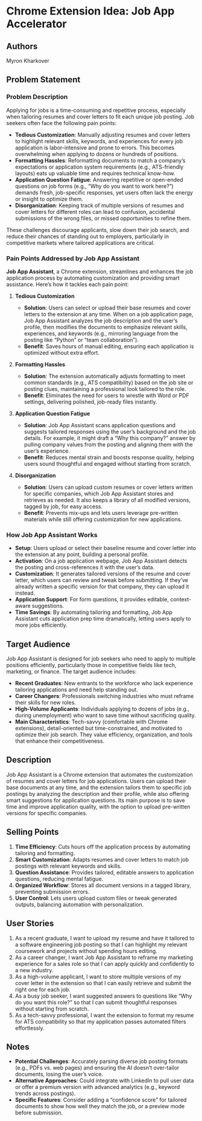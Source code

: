 # Chrome Extension Idea: Job App Accelerator

## Authors

Myron Kharkover

## Problem Statement

### Problem Description
Applying for jobs is a time-consuming and repetitive process, especially when tailoring resumes and cover letters to fit each unique job posting. Job seekers often face the following pain points:
- **Tedious Customization**: Manually adjusting resumes and cover letters to highlight relevant skills, keywords, and experiences for every job application is labor-intensive and prone to errors. This becomes overwhelming when applying to dozens or hundreds of positions.
- **Formatting Hassles**: Reformatting documents to match a company’s expectations or application system requirements (e.g., ATS-friendly layouts) eats up valuable time and requires technical know-how.
- **Application Question Fatigue**: Answering repetitive or open-ended questions on job forms (e.g., “Why do you want to work here?”) demands fresh, job-specific responses, yet users often lack the energy or insight to optimize them.
- **Disorganization**: Keeping track of multiple versions of resumes and cover letters for different roles can lead to confusion, accidental submissions of the wrong files, or missed opportunities to refine them.

These challenges discourage applicants, slow down their job search, and reduce their chances of standing out to employers, particularly in competitive markets where tailored applications are critical.

### Pain Points Addressed by Job App Assistant
**Job App Assistant**, a Chrome extension, streamlines and enhances the job application process by automating customization and providing smart assistance. Here’s how it tackles each pain point:

1. **Tedious Customization**
   - **Solution**: Users can select or upload their base resumes and cover letters to the extension at any time. When on a job application page, Job App Assistant analyzes the job description and the user’s profile, then modifies the documents to emphasize relevant skills, experiences, and keywords (e.g., mirroring language from the posting like “Python” or “team collaboration”).
   - **Benefit**: Saves hours of manual editing, ensuring each application is optimized without extra effort.

2. **Formatting Hassles**
   - **Solution**: The extension automatically adjusts formatting to meet common standards (e.g., ATS compatibility) based on the job site or posting clues, maintaining a professional look tailored to the role.
   - **Benefit**: Eliminates the need for users to wrestle with Word or PDF settings, delivering polished, job-ready files instantly.

3. **Application Question Fatigue**
   - **Solution**: Job App Assistant scans application questions and suggests tailored responses using the user’s background and the job details. For example, it might draft a “Why this company?” answer by pulling company values from the posting and aligning them with the user’s experience.
   - **Benefit**: Reduces mental strain and boosts response quality, helping users sound thoughtful and engaged without starting from scratch.

4. **Disorganization**
   - **Solution**: Users can upload custom resumes or cover letters written for specific companies, which Job App Assistant stores and retrieves as needed. It also keeps a library of all modified versions, tagged by job, for easy access.
   - **Benefit**: Prevents mix-ups and lets users leverage pre-written materials while still offering customization for new applications.

### How Job App Assistant Works
- **Setup**: Users upload or select their baseline resume and cover letter into the extension at any point, building a personal profile.
- **Activation**: On a job application webpage, Job App Assistant detects the posting and cross-references it with the user’s data.
- **Customization**: It generates tailored versions of the resume and cover letter, which users can review and tweak before submitting. If they’ve already written a specific version for that company, they can upload it instead.
- **Application Support**: For form questions, it provides editable, context-aware suggestions.
- **Time Savings**: By automating tailoring and formatting, Job App Assistant cuts application prep time dramatically, letting users apply to more jobs efficiently.

## Target Audience
Job App Assistant is designed for job seekers who need to apply to multiple positions efficiently, particularly those in competitive fields like tech, marketing, or finance. The target audience includes:
- **Recent Graduates**: New entrants to the workforce who lack experience tailoring applications and need help standing out.
- **Career Changers**: Professionals switching industries who must reframe their skills for new roles.
- **High-Volume Applicants**: Individuals applying to dozens of jobs (e.g., during unemployment) who want to save time without sacrificing quality.
- **Main Characteristics**: Tech-savvy (comfortable with Chrome extensions), detail-oriented but time-constrained, and motivated to optimize their job search. They value efficiency, organization, and tools that enhance their competitiveness.

## Description
Job App Assistant is a Chrome extension that automates the customization of resumes and cover letters for job applications. Users can upload their base documents at any time, and the extension tailors them to specific job postings by analyzing the description and their profile, while also offering smart suggestions for application questions. Its main purpose is to save time and improve application quality, with the option to upload pre-written versions for specific companies.

## Selling Points
1. **Time Efficiency**: Cuts hours off the application process by automating tailoring and formatting.
2. **Smart Customization**: Adapts resumes and cover letters to match job postings with relevant keywords and skills.
3. **Question Assistance**: Provides tailored, editable answers to application questions, reducing mental fatigue.
4. **Organized Workflow**: Stores all document versions in a tagged library, preventing submission errors.
5. **User Control**: Lets users upload custom files or tweak generated outputs, balancing automation with personalization.

## User Stories
1. As a recent graduate, I want to upload my resume and have it tailored to a software engineering job posting so that I can highlight my relevant coursework and projects without spending hours editing.
2. As a career changer, I want Job App Assistant to reframe my marketing experience for a sales role so that I can apply quickly and confidently to a new industry.
3. As a high-volume applicant, I want to store multiple versions of my cover letter in the extension so that I can easily retrieve and submit the right one for each job.
4. As a busy job seeker, I want suggested answers to questions like “Why do you want this role?” so that I can submit thoughtful responses without starting from scratch.
5. As a tech-savvy professional, I want the extension to format my resume for ATS compatibility so that my application passes automated filters effortlessly.

## Notes
- **Potential Challenges**: Accurately parsing diverse job posting formats (e.g., PDFs vs. web pages) and ensuring the AI doesn’t over-tailor documents, losing the user’s voice.
- **Alternative Approaches**: Could integrate with LinkedIn to pull user data or offer a premium version with advanced analytics (e.g., keyword trends across postings).
- **Specific Features**: Consider adding a “confidence score” for tailored documents to show how well they match the job, or a preview mode before submission.
